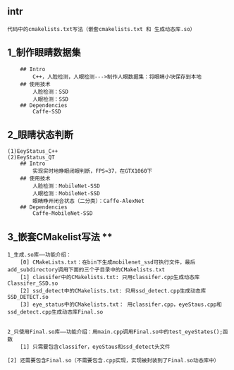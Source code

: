 ## intr
	代码中的cmakelists.txt写法（嵌套cmakelists.txt 和 生成动态库.so）

##  1_制作眼睛数据集
        ## Intro
            C++，人脸检测，人眼检测--->制作人眼数据集：将眼睛小块保存到本地
        ## 使用技术
            人脸检测：SSD
            人眼检测：SSD
        ## Dependencies
            Caffe-SSD   

##  2_眼睛状态判断
	(1)EeyStatus_C++
	(2)EeyStatus_QT 
        ## Intro
            实现实时地睁眼闭眼判断，FPS≈37，在GTX1060下
        ## 使用技术
            人脸检测：MobileNet-SSD
            人眼检测：MobileNet-SSD
            眼睛睁开闭合状态（二分类）：Caffe-AlexNet
        ## Dependencies
            Caffe-MobileNet-SSD    

##  3_嵌套CMakelist写法 **
	1_生成.so库——功能介绍：
		[0] CMakeLists.txt：在bin下生成mobilenet_ssd可执行文件，最后add_subdirectory调用下面的三个子目录中的CMakelists.txt
		[1] classifer中的CMakelists.txt: 只用classifer.cpp生成动态库Classifer_SSD.so
		[2] ssd_detect中的CMakelists.txt: 只用ssd_detect.cpp生成动态库SSD_DETECT.so
		[3] eye_status中的CMakelists.txt： 用classifer.cpp，eyeStaus.cpp和ssd_detect.cpp生成动态库Final.so
	

	2_只使用Final.so库——功能介绍：用main.cpp调用Final.so中的test_eyeStates();函数
		[1] 只需要包含classifer，eyeStaus和ssd_detect头文件
		[2] 还需要包含Final.so（不需要包含.cpp实现，实现被封装到了Final.so动态库中）

